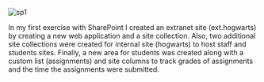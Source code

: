 ![sp1](https://user-images.githubusercontent.com/14170402/39821642-e24adcbc-5365-11e8-9ab0-80fd33c07ec3.gif)

In my first exercise with SharePoint I created an extranet site (ext.hogwarts) by creating a new web application and a site collection. 
Also, two additional site collections were created for internal site (hogwarts) to host staff and students sites.
Finally, a new area for students was created along with a custom list (assignments) and site columns to track grades of assignments and the time the assignments were submitted.  
